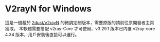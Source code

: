 # V2rayN for Windows
這是一個基於 [2dust/v2rayN](https://github.com/2dust/v2rayN) 的微調定制版本，需要原版的請前往原開發者主頁獲取。
本軟體需要搭配 v2ray-Core 才可使用，v3.29.1 版本已内置 v2ray-core 4.34 版本，用戶安裝後直接可以運行。
